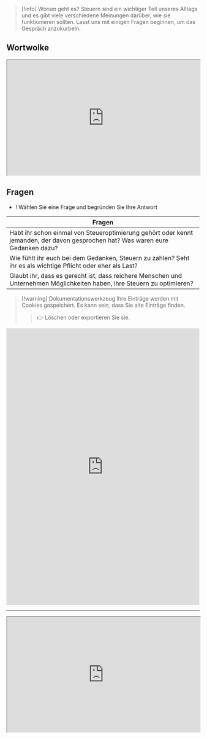 >[!info] Worum geht es?
>Steuern sind ein wichtiger Teil unseres Alltags und es gibt viele verschiedene Meinungen darüber, wie sie funktionieren sollten. Lasst uns mit einigen Fragen beginnen, um das Gespräch anzukurbeln.

## Wortwolke

<iframe src="https://pollev-embeds.com/free_text_polls/le5PRVOIkmel4KnjaMkoc/respond" width="100%" height="300px"></iframe>

## Fragen
- ! Wählen Sie eine Frage und begründen Sie Ihre Antwort 

| Fragen                                                                                                                          |
| ------------------------------------------------------------------------------------------------------------------------------- |
| Habt ihr schon einmal von Steueroptimierung gehört oder kennt jemanden, der davon gesprochen hat? Was waren eure Gedanken dazu? |
| Wie fühlt ihr euch bei dem Gedanken, Steuern zu zahlen? Seht ihr es als wichtige Pflicht oder eher als Last?                    |
| Glaubt ihr, dass es gerecht ist, dass reichere Menschen und Unternehmen Möglichkeiten haben, ihre Steuern zu optimieren?        |

>[!warning] Dokumentationswerkzeug 
>Ihre Einträge werden mit Cookies gespeichert. Es kann sein, dass Sie alte Einträge finden. 
>>👉 Löschen oder exportieren Sie sie.

<iframe src="https://app.Lumi.education/api/v1/run/rdWSOq/embed" width="100%" height="720" frameborder="0" allowfullscreen="allowfullscreen" allow="geolocation *; microphone *; camera *; midi *; encrypted-media *"></iframe>

---
<iframe src="https://pollev-embeds.com/free_text_polls/le5PRVOIkmel4KnjaMkoc/results" width="100%" height="300px"></iframe>


